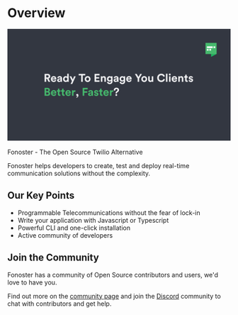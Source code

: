 # Overview

![Flow](/img/ready.png)

Fonoster - The Open Source Twilio Alternative

Fonoster helps developers to create, test and deploy real-time communication solutions without the complexity.

## Our Key Points

- Programmable Telecommunications without the fear of lock-in
- Write your application with Javascript or Typescript
- Powerful CLI and one-click installation
- Active community of developers 

## Join the Community

Fonoster has a community of Open Source contributors and users, we'd love to have you.

Find out more on the [community page](/docs/community) and join the [Discord](https://discord.gg/mpWSRUhG7e) community to chat with contributors and get help.
